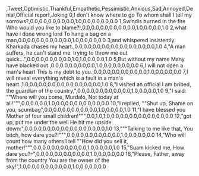 ,Tweet,Optimistic,Thankful,Empathetic,Pessimistic,Anxious,Sad,Annoyed,Denial,Official report,Joking
0,I don't know where to go To whom shall I tell my sorrows?,0.0,0.0,0.0,0.0,0.0,1.0,0.0,0.0,0.0,0.0
1,Swindis burned in the fire Who would you like to blame?!,0.0,0.0,0.0,0.0,0.0,0.0,1.0,0.0,0.0,1.0
2,what have i done wrong lord To hang a bag on a man,0.0,0.0,0.0,0.0,0.0,0.0,1.0,0.0,0.0,0.0
3,and whispered insistently Kharkada chases my heart.,0.0,0.0,0.0,0.0,0.0,0.0,0.0,0.0,0.0,1.0
4,"A man suffers, he can't stand me. trying to throw me out quick…",0.0,0.0,0.0,0.0,0.0,1.0,1.0,0.0,0.0,1.0
5,But without my name Many have blacked out.,0.0,0.0,0.0,0.0,0.0,1.0,0.0,0.0,0.0,0.0
6,I will not open a man's heart This is my debt to you.,0.0,0.0,0.0,0.0,0.0,0.0,1.0,0.0,0.0,0.0
7,I will reveal everything which is a fault in a man's heart.,1.0,0.0,0.0,0.0,0.0,0.0,0.0,0.0,0.0,1.0
8,"I visited an official I am bribed, the guardian of the country,",0.0,0.0,0.0,0.0,0.0,0.0,1.0,0.0,0.0,1.0
9,"I said: ""Where will you come, Murdalo, Not today at all!""",0.0,0.0,0.0,1.0,0.0,0.0,0.0,0.0,0.0,0.0
10,"I replied, ""Shut up, Shame on you, scumbag",0.0,0.0,0.0,0.0,0.0,0.0,1.0,0.0,0.0,1.0
11,"I have blessed you Mother of four small children!""",0.0,1.0,1.0,0.0,0.0,0.0,0.0,0.0,0.0,0.0
12,"got up, put me under the well He hit me upside down:",0.0,0.0,0.0,0.0,0.0,0.0,0.0,0.0,0.0,1.0
13,"""Talking to me like that, You bitch, how dare you?!""",0.0,0.0,0.0,0.0,0.0,0.0,1.0,0.0,0.0,0.0
14,"Who will count how many others I tell ""How did you sell it, mother!""",0.0,0.0,0.0,0.0,0.0,0.0,1.0,0.0,0.0,1.0
15,"Suam kicked me, How dare you?–",0.0,0.0,0.0,0.0,0.0,0.0,1.0,0.0,0.0,0.0
16,"Please, Father, away from the country You are the owner of the sky!",1.0,0.0,0.0,0.0,0.0,0.0,1.0,0.0,0.0,0.0
